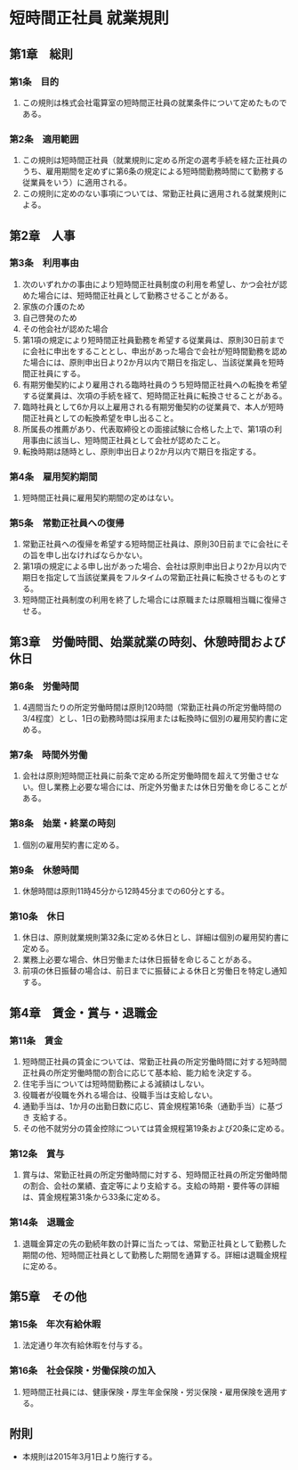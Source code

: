 # 短時間正社員 就業規則

## 第1章　総則

### 第1条　目的
1. この規則は株式会社電算室の短時間正社員の就業条件について定めたものである。

### 第2条　適用範囲
1. この規則は短時間正社員（就業規則に定める所定の選考手続を経た正社員のうち、雇用期間を定めずに第6条の規定による短時間勤務時間にて勤務する従業員をいう）に適用される。
2. この規則に定めのない事項については、常勤正社員に適用される就業規則による。

## 第2章　人事

### 第3条　利用事由
1. 次のいずれかの事由により短時間正社員制度の利用を希望し、かつ会社が認めた場合には、短時間正社員として勤務させることがある。
  1. 家族の介護のため
  2. 自己啓発のため
  3. その他会社が認めた場合
2. 第1項の規定により短時間正社員勤務を希望する従業員は、原則30日前までに会社に申出をすることとし、申出があった場合で会社が短時間勤務を認めた場合には、原則申出日より2か月以内で期日を指定し、当該従業員を短時間正社員にする。
3. 有期労働契約により雇用される臨時社員のうち短時間正社員への転換を希望する従業員は、次項の手続を経て、短時間正社員に転換させることがある。
  1. 臨時社員として6か月以上雇用される有期労働契約の従業員で、本人が短時間正社員としての転換希望を申し出ること。
  2. 所属長の推薦があり、代表取締役との面接試験に合格した上で、第1項の利用事由に該当し、短時間正社員として会社が認めたこと。
  3. 転換時期は随時とし、原則申出日より2か月以内で期日を指定する。

### 第4条　雇用契約期間
1. 短時間正社員に雇用契約期間の定めはない。

### 第5条　常勤正社員への復帰
1. 常勤正社員への復帰を希望する短時間正社員は、原則30日前までに会社にその旨を申し出なければならかない。
2. 第1項の規定による申し出があった場合、会社は原則申出日より2か月以内で期日を指定して当該従業員をフルタイムの常勤正社員に転換させるものとする。
3. 短時間正社員制度の利用を終了した場合には原職または原職相当職に復帰させる。

## 第3章　労働時間、始業就業の時刻、休憩時間および休日
### 第6条　労働時間
1. 4週間当たりの所定労働時間は原則120時間（常勤正社員の所定労働時間の3/4程度）とし、1日の勤務時間は採用または転換時に個別の雇用契約書に定める。

### 第7条　時間外労働
1. 会社は原則短時間正社員に前条で定める所定労働時間を超えて労働させない。但し業務上必要な場合には、所定外労働または休日労働を命じることがある。

### 第8条　始業・終業の時刻
1. 個別の雇用契約書に定める。

### 第9条　休憩時間
1. 休憩時間は原則11時45分から12時45分までの60分とする。

### 第10条　休日
1. 休日は、原則就業規則第32条に定める休日とし、詳細は個別の雇用契約書に定める。
2. 業務上必要な場合、休日労働または休日振替を命じることがある。
3. 前項の休日振替の場合は、前日までに振替による休日と労働日を特定し通知する。

## 第4章　賃金・賞与・退職金
### 第11条　賃金
1. 短時間正社員の賃金については、常勤正社員の所定労働時間に対する短時間正社員の所定労働時間の割合に応じて基本給、能力給を決定する。
2. 住宅手当については短時間勤務による減額はしない。
3. 役職者が役職を外れる場合は、役職手当は支給しない。
4. 通勤手当は、1か月の出勤日数に応じ、賃金規程第16条（通勤手当）に基づき
支給する。
5. その他不就労分の賃金控除については賃金規程第19条および20条に定める。

### 第12条　賞与
1. 賞与は、常勤正社員の所定労働時間に対する、短時間正社員の所定労働時間の割合、会社の業績、査定等により支給する。支給の時期・要件等の詳細は、賃金規程第31条から33条に定める。

### 第14条　退職金
1. 退職金算定の先の勤続年数の計算に当たっては、常勤正社員として勤務した期間の他、短時間正社員として勤務した期間を通算する。詳細は退職金規程に定める。

## 第5章　その他
### 第15条　年次有給休暇
1. 法定通り年次有給休暇を付与する。

### 第16条　社会保険・労働保険の加入
1. 短時間正社員には、健康保険・厚生年金保険・労災保険・雇用保険を適用する。　


## 附則
* 本規則は2015年3月1日より施行する。
